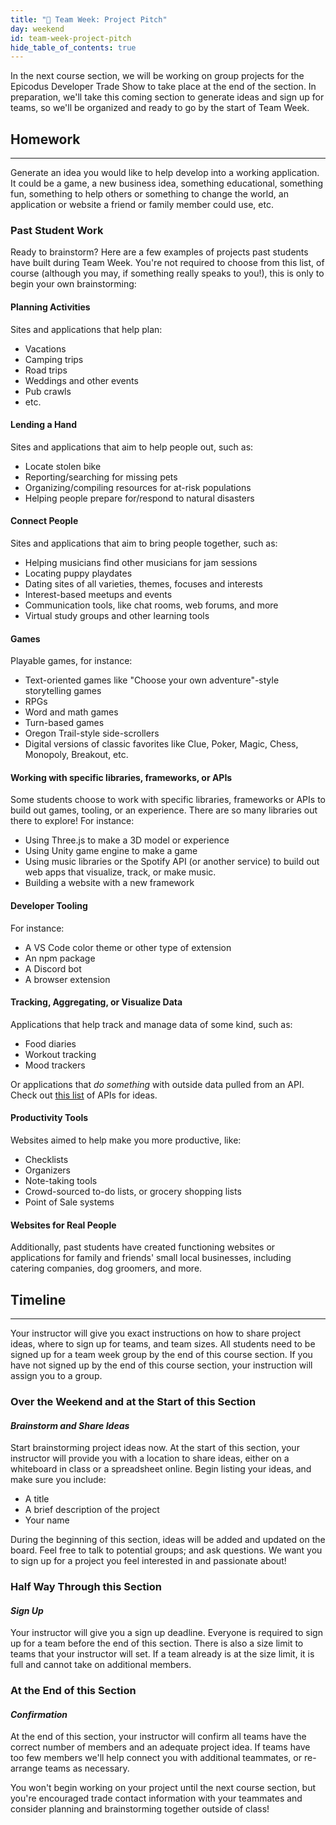 ```yaml
---
title: "📓 Team Week: Project Pitch"
day: weekend
id: team-week-project-pitch
hide_table_of_contents: true
---
```


In the next course section, we will be working on group projects for the Epicodus Developer Trade Show to take place at the end of the section. In preparation, we'll take this coming section to generate ideas and sign up for teams, so we'll be organized and ready to go by the start of Team Week. 

## Homework
---

Generate an idea you would like to help develop into a working application. It could be a game, a new business idea, something educational, something fun, something to help others or something to change the world, an application or website a friend or family member could use, etc.

### Past Student Work

Ready to brainstorm? Here are a few examples of projects past students have built during Team Week. You're not required to choose from this list, of course (although you may, if something really speaks to you!), this is only to begin your own brainstorming: 

#### Planning Activities

Sites and applications that help plan: 

* Vacations
* Camping trips
* Road trips
* Weddings and other events
* Pub crawls
* etc. 

#### Lending a Hand

Sites and applications that aim to help people out, such as: 

* Locate stolen bike
* Reporting/searching for missing pets
* Organizing/compiling resources for at-risk populations
* Helping people prepare for/respond to  natural disasters

#### Connect People

Sites and applications that aim to bring people together, such as: 

* Helping musicians find other musicians for jam sessions
* Locating puppy playdates
* Dating sites of all varieties, themes, focuses and interests
* Interest-based meetups and events
* Communication tools, like chat rooms, web forums, and more
* Virtual study groups and other learning tools

#### Games 

Playable games, for instance:

* Text-oriented games like "Choose your own adventure"-style storytelling games
* RPGs
* Word and math games
* Turn-based games
* Oregon Trail-style side-scrollers
* Digital versions of classic favorites like Clue, Poker, Magic, Chess, Monopoly, Breakout, etc. 

#### Working with specific libraries, frameworks, or APIs

Some students choose to work with specific libraries, frameworks or APIs to build out games, tooling, or an experience. There are so many libraries out there to explore! For instance:

* Using Three.js to make a 3D model or experience
* Using Unity game engine to make a game
* Using music libraries or the Spotify API (or another service) to build out web apps that visualize, track, or make music.
* Building a website with a new framework 

#### Developer Tooling

For instance:

* A VS Code color theme or other type of extension
* An npm package
* A Discord bot
* A browser extension

#### Tracking, Aggregating, or Visualize Data

Applications that help track and manage data of some kind, such as:

* Food diaries
* Workout tracking
* Mood trackers

Or applications that _do something_ with outside data pulled from an API. Check out [this list](https://github.com/toddmotto/public-apis/blob/master/README.md) of APIs for ideas. 

#### Productivity Tools

Websites aimed to help make you more productive, like: 

* Checklists
* Organizers
* Note-taking tools
* Crowd-sourced to-do lists, or grocery shopping lists
* Point of Sale systems

#### Websites for Real People

Additionally, past students have created functioning websites or applications for family and friends' small local businesses, including catering companies, dog groomers, and more. 

## Timeline
---

Your instructor will give you exact instructions on how to share project ideas, where to sign up for teams, and team sizes. All students need to be signed up for a team week group by the end of this course section. If you have not signed up by the end of this course section, your instruction will assign you to a group.

### Over the Weekend and at the Start of this Section

#### _Brainstorm and Share Ideas_ 

Start brainstorming project ideas now. At the start of this section, your instructor will provide you with a location to share ideas, either on a whiteboard in class or a spreadsheet online. Begin listing your ideas, and make sure you include:

* A title 
* A brief description of the project
* Your name 

During the beginning of this section, ideas will be added and updated on the board. Feel free to talk to potential groups; and ask questions. We want you to sign up for a project you feel interested in and passionate about! 

### Half Way Through this Section 
#### _Sign Up_

Your instructor will give you a sign up deadline. Everyone is required to sign up for a team before the end of this section. There is also a size limit to teams that your instructor will set. If a team already is at the size limit, it is full and cannot take on additional members.   

###  At the End of this Section
#### _Confirmation_

At the end of this section, your instructor will confirm all teams have the correct number of members and an adequate project idea. If teams have too few members we'll help connect you with additional teammates, or re-arrange teams as necessary. 

You won't begin working on your project until the next course section, but you're encouraged trade contact information with your teammates and consider planning and brainstorming together outside of class! 
